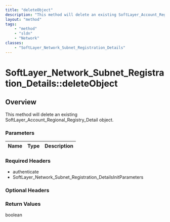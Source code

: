 ```yaml
---
title: "deleteObject"
description: "This method will delete an existing SoftLayer_Account_Regional_Registry_Detail object."
layout: "method"
tags:
    - "method"
    - "sldn"
    - "Network"
classes:
    - "SoftLayer_Network_Subnet_Registration_Details"
---
```

# SoftLayer_Network_Subnet_Registration_Details::deleteObject
## Overview 
This method will delete an existing SoftLayer_Account_Regional_Registry_Detail object. 

### Parameters 
|Name | Type | Description |
| --- | --- | --- |


### Required Headers
* authenticate
* SoftLayer_Network_Subnet_Registration_DetailsInitParameters

### Optional Headers

### Return Values
boolean

